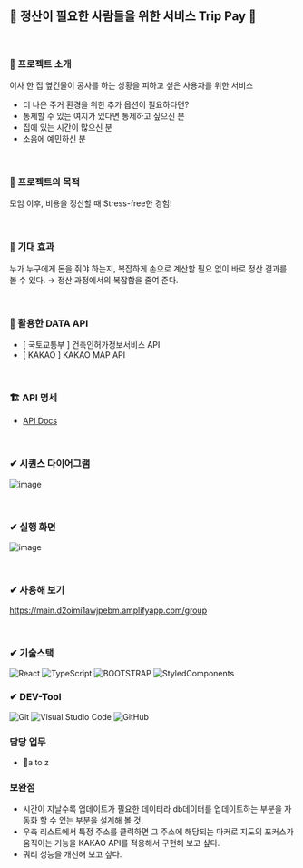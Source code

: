 ## 💸 정산이 필요한 사람들을 위한 서비스 Trip Pay 🧮
<br/>

###  💸  프로젝트 소개
이사 한 집 옆건물이 공사를 하는 상황을 피하고 싶은 사용자를 위한 서비스
- 더 나은 주거 환경을 위한 추가 옵션이 필요하다면?
- 통제할 수 있는 여지가 있다면 통제하고 싶으신 분
- 집에 있는 시간이 많으신 분
- 소음에 예민하신 분

<br/>

###  💸  프로젝트의 목적

모임 이후, 비용을 정산할 때 Stress-free한 경험!

<br/>

###  💸  기대 효과

누가 누구에게 돈을 줘야 하는지, 복잡하게 손으로 계산할 필요 없이 바로 정산 결과를 볼 수 있다. → 정산 과정에서의 복잡함을 줄여 준다.

<br/>

###  💸  활용한 DATA API

- [ 국토교통부 ] 건축인허가정보서비스 API
- [ KAKAO ] KAKAO MAP API

<br/>

###  🏗️  API 명세

- [API Docs](https://github.com/CEJSH/wtg-fe/wiki/%08wtg-API-DOCS)
<br/>


###  ✔ 시퀀스 다이어그램

![image](https://github.com/CEJSH/WhereToGo_project/assets/95568006/53bd76dd-5e53-43ce-abee-c278e8d4dc3f)

<br/>

###  ✔ 실행 화면

![image](https://github.com/CEJSH/WhereToGo_project/assets/95568006/ec08141e-9052-4fb9-9f27-5cca64cf0a19)

<br/>

###  ✔ 사용해 보기
https://main.d2oimi1awjpebm.amplifyapp.com/group


<br/>

### ✔ 기술스택

![React](https://img.shields.io/badge/react-%2320232a.svg?style=for-the-badge&logo=react&logoColor=%2361DAFB) ![TypeScript](https://img.shields.io/badge/typescript-%23007ACC.svg?style=for-the-badge&logo=typescript&logoColor=white) ![BOOTSTRAP](https://img.shields.io/badge/Bootstrap-563D7C?style=for-the-badge&logo=bootstrap&logoColor=white) ![StyledComponents](https://img.shields.io/badge/styled--components-DB7093?style=for-the-badge&logo=styled-components&logoColor=white)


### ✔ DEV-Tool
![Git](https://img.shields.io/badge/git-%23F05033.svg?style=for-the-badge&logo=git&logoColor=white) ![Visual Studio Code](https://img.shields.io/badge/Visual%20Studio%20Code-0078d7.svg?style=for-the-badge&logo=visual-studio-code&logoColor=white) ![GitHub](https://img.shields.io/badge/github-%23121011.svg?style=for-the-badge&logo=github&logoColor=white)

### 담당 업무

- a to z

### 보완점
* 시간이 지날수록 업데이트가 필요한 데이터라 db데이터를 업데이트하는 부분을 자동화 할 수 있는 부분을 설계해 볼 것.
* 우측 리스트에서 특정 주소를 클릭하면 그 주소에 해당되는 마커로 지도의 포커스가 움직이는 기능을 KAKAO API를 적용해서 구현해 보고 싶다.
* 쿼리 성능을 개선해 보고 싶다.

